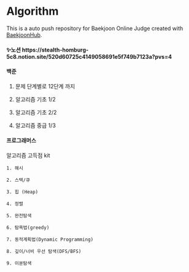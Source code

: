 # Algorithm
This is a auto push repository for Baekjoon Online Judge created with [BaekjoonHub](https://github.com/BaekjoonHub/BaekjoonHub).

<h4>✨노션</<h4>
https://stealth-homburg-5c8.notion.site/520d60725c4149058691e5f749b7123a?pvs=4

<h4>백준</h4>

  1. 문제 단계별로 12단계 까지
  
  2. 알고리즘 기초 1/2 
  
  3. 알고리즘 기초 2/2 
  
  4. 알고리즘 중급 1/3

<h4>프로그래머스</h4>

  알고리즘 고득점 kit
  
    1. 해시
  
    2. 스택/큐
  
    3. 힙 (Heap)
  
    4. 정렬
  
    5. 완전탐색
  
    6. 탐욕법(greedy)
  
    7. 동적계획법(Dynamic Programming)
  
    8. 깊이/너비 우선 탐색(DFS/BFS)
  
    9. 이분탐색
